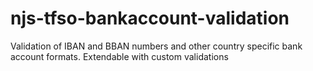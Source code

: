 # njs-tfso-bankaccount-validation
Validation of IBAN and BBAN numbers and other country specific bank account formats. Extendable with custom validations
